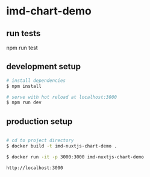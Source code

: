 # imd-chart-demo
## run tests
npm run test

## development setup

```bash
# install dependencies
$ npm install

# serve with hot reload at localhost:3000
$ npm run dev
```
## production setup
```bash

# cd to project directory
$ docker build -t imd-nuxtjs-chart-demo .

$ docker run -it -p 3000:3000 imd-nuxtjs-chart-demo

http://localhost:3000
```
